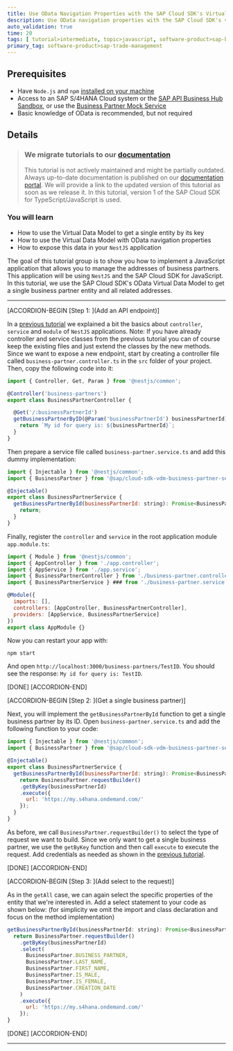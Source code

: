 ```yaml
---
title: Use OData Navigation Properties with the SAP Cloud SDK's Virtual Data Model QA Green
description: Use OData navigation properties with the SAP Cloud SDK's virtual data model to duild an address manager application.
auto_validation: true
time: 20
tags: [ tutorial>intermediate, topic>javascript, software-product>sap-business-technology-platform]
primary_tag: software-product>sap-trade-management
---
```


## Prerequisites
 - Have `Node.js` and `npm` [installed on your machine](s4sdkjs-prerequisites)
 - Access to an SAP S/4HANA Cloud system or the [SAP API Business Hub Sandbox](https://api.sap.com/getting-started), or use the [Business Partner Mock Service](https://sap.github.io/cloud-s4-sdk-book/pages/mock-odata.html)
 - Basic knowledge of OData is recommended, but not required

## Details

> ### We migrate tutorials to our [documentation](https://sap.github.io/cloud-sdk/)
> This tutorial is not actively maintained and might be partially outdated.
> Always up-to-date documentation is published on our [documentation portal](https://sap.github.io/cloud-sdk/).
> We will provide a link to the updated version of this tutorial as soon as we release it.
> In this tutorial, version 1 of the SAP Cloud SDK for TypeScript/JavaScript is used.

### You will learn
  - How to use the Virtual Data Model to get a single entity by its key
  - How to use the Virtual Data Model with OData navigation properties
  - How to expose this data in your `NestJS` application

The goal of this tutorial group is to show you how to implement a JavaScript application that allows you to manage the addresses of business partners. This application will be using `NestJS` and the SAP Cloud SDK for JavaScript. In this tutorial, we use the SAP Cloud SDK's OData Virtual Data Model to get a single business partner entity and all related addresses.

---

[ACCORDION-BEGIN [Step 1: ](Add an API endpoint)]

In a [previous tutorial](cloudsdk-js-vdm-getall) we explained a bit the basics about `controller`, `service` and `module` of `NestJS` applications. Note: If you have already controller and service classes from the previous tutorial you can of course keep the existing files and just extend the classes by the new methods. Since we want to expose a new endpoint, start by creating  a controller file called `business-partner.controller.ts` in the `src` folder of your project. Then, copy the following code into it:

```JavaScript / TypeScript
import { Controller, Get, Param } from '@nestjs/common';

@Controller('business-partners')
export class BusinessPartnerController {

  @Get('/:businessPartnerId')
  getBusinessPartnerByID(@Param('businessPartnerId') businessPartnerId): string {
    return `My id for query is: ${businessPartnerId}`;
  }
}
```

Then prepare a service file called `business-partner.service.ts` and add this dummy implementation:

```JavaScript / TypeScript
import { Injectable } from '@nestjs/common';
import { BusinessPartner } from '@sap/cloud-sdk-vdm-business-partner-service';

@Injectable()
export class BusinessPartnerService {
  getBusinessPartnerById(businessPartnerId: string): Promise<BusinessPartner> {
    return;
  }
}
```

Finally, register the `controller` and `service` in the root application module `app.module.ts`:

```JavaScript / TypeScript
import { Module } from '@nestjs/common';
import { AppController } from './app.controller';
import { AppService } from './app.service';
import { BusinessPartnerController } from './business-partner.controller';
import { BusinessPartnerService } ### from './business-partner.service';

@Module({
  imports: [],
  controllers: [AppController, BusinessPartnerController],
  providers: [AppService, BusinessPartnerService]
})
export class AppModule {}
```

Now you can restart your app with:
```Shell
npm start
```
And open `http://localhost:3000/business-partners/TestID`. You should see the response: `My id for query is: TestID`.

[DONE]
[ACCORDION-END]

[ACCORDION-BEGIN [Step 2: ](Get a single business partner)]

Next, you will implement the `getBusinessPartnerById` function to get a single business partner by its ID. Open `business-partner.service.ts` and add the following function to your code:

```JavaScript / TypeScript
import { Injectable } from '@nestjs/common';
import { BusinessPartner } from '@sap/cloud-sdk-vdm-business-partner-service';

@Injectable()
export class BusinessPartnerService {
  getBusinessPartnerById(businessPartnerId: string): Promise<BusinessPartner> {
    return BusinessPartner.requestBuilder()
    .getByKey(businessPartnerId)
    .execute({
      url: 'https://my.s4hana.ondemand.com/'
    });
  }
}
```

As before, we call `BusinessPartner.requestBuilder()` to select the type of request we want to build. Since we only want to get a single business partner, we use the `getByKey` function and then call `execute` to execute the request. Add credentials as needed as shown in the [previous tutorial](cloudsdk-js-vdm-getall).

[DONE]
[ACCORDION-END]

[ACCORDION-BEGIN [Step 3: ](Add select to the request)]

As in the `getAll` case, we can again select the specific properties of the entity that we're interested in. Add a select statement to your code as shown below:
(for simplicity we omit the import and class declaration and focus on the method implementation)

```JavaScript / TypeScript
getBusinessPartnerById(businessPartnerId: string): Promise<BusinessPartner> {
  return BusinessPartner.requestBuilder()
    .getByKey(businessPartnerId)
    .select(
      BusinessPartner.BUSINESS_PARTNER,
      BusinessPartner.LAST_NAME,
      BusinessPartner.FIRST_NAME,
      BusinessPartner.IS_MALE,
      BusinessPartner.IS_FEMALE,
      BusinessPartner.CREATION_DATE
    )
    .execute({
      url: 'https://my.s4hana.ondemand.com/'
    });
}
```

[DONE]
[ACCORDION-END]


---

